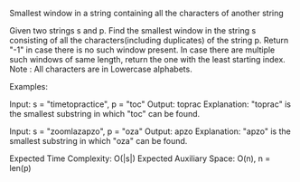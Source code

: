 Smallest window in a string containing all the characters of another string


Given two strings s and p. Find the smallest window in the string s consisting of all the characters(including duplicates) of the string p.  Return "-1" in case there is no such window present. In case there are multiple such windows of same length, return the one with the least starting index.
Note : All characters are in Lowercase alphabets. 

Examples:

Input: s = "timetopractice", p = "toc"
Output: toprac
Explanation: "toprac" is the smallest
substring in which "toc" can be found.


Input: s = "zoomlazapzo", p = "oza"
Output: apzo
Explanation: "apzo" is the smallest 
substring in which "oza" can be found.


Expected Time Complexity: O(|s|)
Expected Auxiliary Space: O(n), n = len(p)


